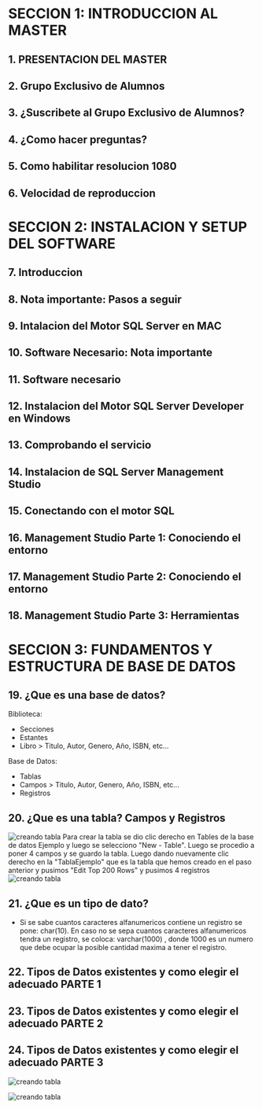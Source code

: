 # SECCION 1: INTRODUCCION AL MASTER
## 1. PRESENTACION DEL MASTER
## 2. Grupo Exclusivo de Alumnos
## 3. ¿Suscribete al Grupo Exclusivo de Alumnos?
## 4. ¿Como hacer preguntas?
## 5. Como habilitar resolucion 1080
## 6. Velocidad de reproduccion

# SECCION 2: INSTALACION Y SETUP DEL SOFTWARE
## 7. Introduccion
## 8. Nota importante: Pasos a seguir
## 9. Intalacion del Motor SQL Server en MAC
## 10. Software Necesario: Nota importante
## 11. Software necesario
## 12. Instalacion del Motor SQL Server Developer en Windows
## 13. Comprobando el servicio
## 14. Instalacion de SQL Server Management Studio
## 15. Conectando con el motor SQL
## 16. Management Studio Parte 1: Conociendo el entorno 
## 17. Management Studio Parte 2: Conociendo el entorno 
## 18. Management Studio Parte 3: Herramientas 

# SECCION 3: FUNDAMENTOS Y ESTRUCTURA DE BASE DE DATOS
## 19. ¿Que es una base de datos?
Biblioteca:
- Secciones
- Estantes
- Libro > Titulo, Autor, Genero, Año, ISBN, etc...

Base de Datos:
- Tablas
- Campos > Titulo, Autor, Genero, Año, ISBN, etc...
- Registros 

## 20. ¿Que es una tabla? Campos y Registros
![creando tabla](1.png)
Para crear la tabla se dio clic derecho en Tables de la base de datos Ejemplo y luego se selecciono "New - Table". Luego se procedio a poner 4 campos y se guardo la tabla. Luego dando nuevamente clic derecho en la "TablaEjemplo" que es la tabla que hemos creado en el paso anterior y pusimos "Edit Top 200 Rows" y pusimos 4 registros
![creando tabla](2.png)

## 21. ¿Que es un tipo de dato?

- Si se sabe cuantos caracteres alfanumericos contiene un registro se pone: char(10).  En caso no se sepa cuantos caracteres alfanumericos tendra un registro, se coloca: varchar(1000) , donde 1000 es un numero que debe ocupar la posible cantidad maxima a tener el registro.

## 22. Tipos de Datos existentes y como elegir el adecuado PARTE 1 
## 23. Tipos de Datos existentes y como elegir el adecuado PARTE 2
## 24. Tipos de Datos existentes y como elegir el adecuado PARTE 3 

![creando tabla](3.png)

![creando tabla](4.png)
